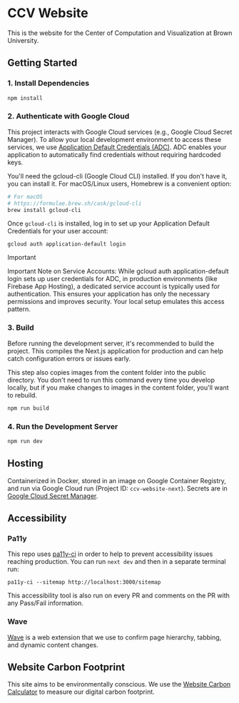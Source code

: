 # CCV Website

This is the website for the Center of Computation and Visualization at Brown University.

## Getting Started

### 1. Install Dependencies

```bash
npm install
```

### 2. Authenticate with Google Cloud

This project interacts with Google Cloud services (e.g., Google Cloud Secret Manager). To allow your local development
environment to access these services, we
use [Application Default Credentials (ADC)](https://cloud.google.com/docs/authentication/application-default-credentials).
ADC enables your application to automatically find credentials without requiring hardcoded keys.

You'll need the gcloud-cli (Google Cloud CLI) installed. If you don't have it, you can install it. For macOS/Linux
users, Homebrew is a convenient option:

```bash
# For macOS
# https://formulae.brew.sh/cask/gcloud-cli
brew install gcloud-cli
```

Once `gcloud-cli` is installed, log in to set up your Application Default Credentials for your user account:

```
gcloud auth application-default login
```

> [!IMPORTANT]
> Important Note on Service Accounts: While gcloud auth application-default login sets up user credentials for ADC, in
> production environments (like Firebase App Hosting), a dedicated service account is typically used for authentication.
> This ensures your application has only the necessary permissions and improves security. Your local setup emulates this
> access pattern.

### 3. Build

Before running the development server, it's recommended to build the project. This compiles the Next.js application for
production and can help catch configuration errors or issues early.

This step also copies images from the content folder into the public directory. You don't need to run this command every
time you develop locally, but if you make changes to images in the content folder, you'll want to rebuild.

```bash
npm run build
```

### 4. Run the Development Server

```bash
npm run dev
```

## Hosting

Containerized in Docker, stored in an image on Google Container Registry, and run via Google Cloud run  (Project
ID: `ccv-website-next`).
Secrets are
in [Google Cloud Secret Manager](https://console.cloud.google.com/security/secret-manager).

## Accessibility

### Pa11y

This repo uses [pa11y-ci](https://github.com/pa11y/pa11y-ci) in order to help to prevent accessibility issues reaching
production. You can run `next dev` and then in a separate terminal run:

```ssh
pa11y-ci --sitemap http://localhost:3000/sitemap
```

This accessibility tool is also run on every PR and comments on the PR with
any Pass/Fail information.

### Wave

[Wave](https://wave.webaim.org/extension/) is a web extension that we use to confirm page
hierarchy, tabbing, and dynamic content changes.

## Website Carbon Footprint

This site aims to be environmentally conscious. We use the [Website Carbon Calculator](https://www.websitecarbon.com/)
to measure our digital carbon footprint.
